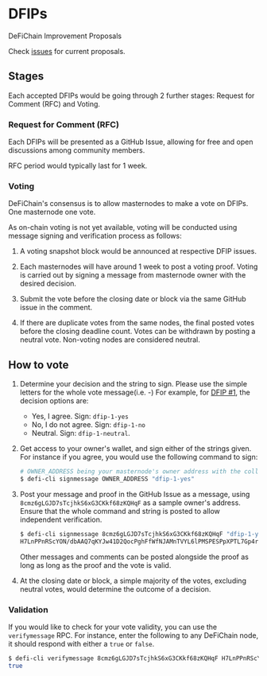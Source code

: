 # DFIPs
DeFiChain Improvement Proposals

Check [issues](https://github.com/DeFiCh/dfips/issues) for current proposals.

## Stages

Each accepted DFIPs would be going through 2 further stages: Request for Comment (RFC) and Voting.

### Request for Comment (RFC)

Each DFIPs will be presented as a GitHub Issue, allowing for free and open discussions among community members.

RFC period would typically last for 1 week.

### Voting

DeFiChain's consensus is to allow masternodes to make a vote on DFIPs. One masternode one vote.

As on-chain voting is not yet available, voting will be conducted using message signing and verification process as follows:

1. A voting snapshot block would be announced at respective DFIP issues.

2. Each masternodes will have around 1 week to post a voting proof. Voting is carried out by signing a message from masternode owner with the desired decision.

3. Submit the vote before the closing date or block via the same GitHub issue in the comment. 

4. If there are duplicate votes from the same nodes, the final posted votes before the closing deadline count. Votes can be withdrawn by posting a neutral vote. Non-voting nodes are considered neutral.

## How to vote

1. Determine your decision and the string to sign. Please use the simple letters for the whole vote message(i.e. <proposal name>-<vote option>)  For example, for [DFIP #1](https://github.com/DeFiCh/dfips/issues/1), the decision options are:

    - Yes, I agree. Sign: `dfip-1-yes`
    - No, I do not agree. Sign: `dfip-1-no`
    - Neutral. Sign: `dfip-1-neutral`.

2. Get access to your owner's wallet, and sign either of the strings given. For instance if you agree, you would use the following command to sign:

    ```sh
    # OWNER_ADDRESS being your masternode's owner address with the collateral
    $ defi-cli signmessage OWNER_ADDRESS "dfip-1-yes"
    ```

3. Post your message and proof in the GitHub Issue as a message, using `8cmz6gLGJD7sTcjhkS6xG3CKkf68zKQHqF` as a sample owner's address. Ensure that the whole command and string is posted to allow independent verification.

    ```sh
    $ defi-cli signmessage 8cmz6gLGJD7sTcjhkS6xG3CKkf68zKQHqF "dfip-1-yes"
    H7LnPPnRScYON/dbAAQ7qKYJw41D2QocPghFfWfNJAMnTVYL6lPMSPESPpXPTL7Gp4rJJAnKCmfEICIS+P4G3U8=
    ```

    Other messages and comments can be posted alongside the proof as long as long as the proof and the vote is valid.

4. At the closing date or block, a simple majority of the votes, excluding neutral votes, would determine the outcome of a decision. 

### Validation

If you would like to check for your vote validity, you can use the `verifymessage` RPC. For instance, enter the following to any DeFiChain node, it should respond with either a `true` or `false`.

```sh
$ defi-cli verifymessage 8cmz6gLGJD7sTcjhkS6xG3CKkf68zKQHqF H7LnPPnRScYON/dbAAQ7qKYJw41D2QocPghFfWfNJAMnTVYL6lPMSPESPpXPTL7Gp4rJJAnKCmfEICIS+P4G3U8= "dfip-1-yes"
true
```
